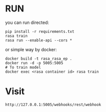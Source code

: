 # RUN
you can run directed:
```shell
pip install -r requirements.txt
rasa train
rasa run --enable-api --cors *
```
or simple way by docker:
```shell
docker build -t rasa_rasa_ep .
docker run -d -p 5005:5005 
# To train model
docker exec <rasa container id> rasa train
```

# Visit
```shell
http://127.0.0.1:5005/webhooks/rest/webhook
```